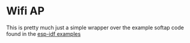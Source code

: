 # Wifi AP

This is pretty much just a simple wrapper over the example softap code found in the [esp-idf examples](https://github.com/espressif/esp-idf/tree/master/examples/wifi/getting_started/softAP)
